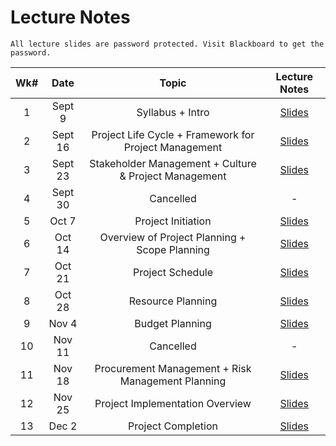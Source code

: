 # Lecture Notes

```{warning}
All lecture slides are password protected. Visit Blackboard to get the password.
```

| Wk# |  Date   |          Topic           |                                                                                                                                                                                      Lecture Notes                                                                                                                                                                                      |
|:---:|:-------:|:--------:|:-----------------------------------------------------------------------------------------------------------------------------------------:|
|  1  | Sept 9 | Syllabus + Intro |[Slides](https://jstrieb.github.io/link-lock/#eyJ2IjoiMC4wLjEiLCJlIjoibElEWmQxeGVZbEUwZHdLK1NKY1FhWXRRb0UzK1Q0SzVMTVJUUUh2Z25VK0lGLzNvNUM2MmM4Vm9iNElCMUdRMnhNOWVVSFpyeTZFblpxNTdScTJGM1hYSUs2OUZtRE5wYmtOaWprSHFLaXdlSUIzWTRCRHdTelFDekNjUEg1Z2ZCQTUzL25rd2hWdFRBTjh4WUFrVnVQUy9CTTA9IiwiaSI6IngyUjgwY1JLUmJieTI1VzAifQ==)|
|  2  | Sept 16 | Project Life Cycle + Framework for Project Management     |   [Slides](https://jstrieb.github.io/link-lock/#eyJ2IjoiMC4wLjEiLCJlIjoiZVFuUnk3REF6QlpyQ2hIVFJmMlBsbDZsaTBWaHd2dDBlM3lKTk1QOXY2S1JXaW4xQkt1ZTZZTWpzUHd1TDU3VXZWVU1pVFhCU3dwM2RxdUk1MEhRb2ZPWUZlcE1iM3NVazd6dkNwZXJnQmpOSkdSNDNRU2FWRWd4WUk4R0lnNWtaVi9DSTVPVEppRHBsYytJY2JGZUlIdUdDaVk9IiwiaCI6IkNoZWNrIGJsYWNrYm9hcmQgZm9yIHBhc3N3b3JkIiwiaSI6InBmakpjYXBpaEd4dWRTODkifQ==)    |
|  3  |  Sept 23 | Stakeholder Management + Culture & Project Management    |   [Slides](https://jstrieb.github.io/link-lock/#eyJ2IjoiMC4wLjEiLCJlIjoiWHA5RmtVTVZWVXNhaHNrZmVpSmNaUjlpWjkwSnVkSWM0SmE4RWpXWlN0VmFPbDBCTDlpVnhjNWxPc3ZqVmR0cXZLaVozTjh4Y2tQSkhGMStNYk84Y0dCK01iYndBUlg1NTN2SjBwOUZtTitZQzhkeHJ6dWc4bWVuL3h2U3l2ZTliWFFrSURnakJWRVV1TkpyNjE1QXdqTHgvZGM9IiwiaSI6InNWeEM2TFBrYXFOWUpXY2UifQ==)    |
|  4  |  Sept 30 | Cancelled                                                |       -         |
|  5  |  Oct 7 | Project Initiation                                         |   [Slides](https://jstrieb.github.io/link-lock/#eyJ2IjoiMC4wLjEiLCJlIjoiMzIrbnYxa2RwTEt6dVZBbGZNMk5pNUZOR0VheXp2V3B6am03MFN4eTM5UmVqT2hDdzFGSHNJWFhyd0M0ci9XR3VxQU9XUjIzYWpTTU0wMVJrblpSejVBOUJaSFFOQ09DTnNlOXBNbFhDd1U2OUZ2YzU2b01PS1BkUDlCMzAzajRQa095S0FHZzNKWnZnaHJVZHJaalpIMWNZZFk9IiwiaSI6IlhTNFgzRjJDeDBCSlVZczYifQ==)    |
|  6  |  Oct 14 | Overview of Project Planning + Scope Planning             |   [Slides](https://jstrieb.github.io/link-lock/#eyJ2IjoiMC4wLjEiLCJlIjoibG13eGFXdG9tRHYxWWl6allKc3QvdVpQVlJ5eTJ1R1JIQ1lOQ0pkMHo5WVBUSlJVWXNLUVhSclhveGU4NGtNQUVMRmc3bkxQMWJSV1ZDNlhoaWgyOXFQeTZ5TlFHNTJjL0k5NWdPQzlDRkNUdi9pN0QyMDNESmJ1TitvdEhySnFKUkhFQlQvd2ZSaWF6U0FlN3hJRmU2MUtZVDg9IiwiaSI6InA5Tzk5dXduMUVjcEpaMkwifQ==)    |
|  7  |  Oct 21 | Project Schedule                                          |   [Slides](https://jstrieb.github.io/link-lock/#eyJ2IjoiMC4wLjEiLCJlIjoiR0h1akRFb0xWUzlkZ2JFL3ZzMmVncEhpMUlhb2xnZFArRVNoZlhFbkFxQi84ODRZNGFWRkE2NkhHZlVhRHBFVWhobEUwVFhYbWUxQ3dyU0tkNks3eFJWNUZtWDZ5MWVpNy9RaFA4eWNKWUdhQnUzSk9MOFVrYUpiK1pMUWlodnNDU3d5eXJlOFpueHl6aHVHazVUelRiWWJVdlk9IiwiaSI6IjdDMHFhUktXMHcxTzVvbVYifQ==)    |
|  8  |  Oct 28 | Resource Planning                                |   [Slides](https://jstrieb.github.io/link-lock/#eyJ2IjoiMC4wLjEiLCJlIjoiaHNSNkZYdHRXK2haWHZ5Z1ZWd1lQYTVNOFVISDRha2RSaHFuTlRoMXRJOHcxU1E2UUR4cmFFWjhmZmdaaVdYdjM2ajdBU3lUR3B2R3V2RlZMSzJzeEt6dCtERXV4eFN0WlhNT1h3djQ1UklTT1hwUTRjUUU3WFlmSzdhMEZKZmI5QWNVSnBGOFdrNFovRm1BMjZLMmRNWTl6eHM9IiwiaSI6IlB6STV0dUw1TkZpazNCODQifQ==)    |
|  9  |  Nov 4 | Budget Planning                   |   [Slides](https://jstrieb.github.io/link-lock/#eyJ2IjoiMC4wLjEiLCJlIjoidVkrOExFOEtESmxiaWlLVVJkcHV3aC93VUt1RytkdWhYcUJOaVpDMUk4Tk9mcVBRUXk1Sk11YVhvKytLV0lyL2wwcERCK29wc3pIZFY3eVFEUlpxc0tocERsL1V1TGVyOGN3UUhzYWhsS3pEM1prdjNnOTN6TlhsYzNoNjV5TVFsTDZWN1JFQjJYT1FRdzA3YmRpTTlxUlRsRWM9IiwiaSI6IkVyQWpqblF5MUtvaGFhUDQifQ==)    |
|  10  |  Nov 11 | Cancelled                                                |       -         |
|  11  |  Nov 18 | Procurement Management + Risk Management Planning                                 |   [Slides]()    |
|  12  |  Nov 25 | Project Implementation Overview                          |   [Slides]()    |
|  13  |  Dec 2 | Project Completion                                        |   [Slides]()    |